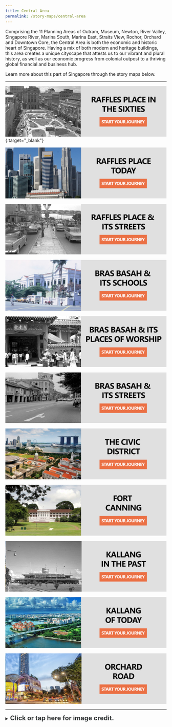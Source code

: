 ```yaml
---
title: Central Area
permalink: /story-maps/central-area
---
```

Comprising the 11 Planning Areas of Outram, Museum, Newton, River Valley, Singapore River, Marina South, Marina East, Straits View,  Rochor, Orchard and Downtown Core, the Central Area is both the economic and historic heart of Singapore. Having a mix of both modern and heritage buildings, this area creates a unique cityscape that attests us to our vibrant and plural history, as well as our economic progress from colonial outpost to a thriving global financial and business hub.

Learn more about this part of Singapore through the story maps below.

__________

[![Raffles Place in the Sixties Story Map](/images/storymap-image-raffles-place-sixties-1.png)](/resource-room/story-maps/raffles-place-in-the-60s){:target="_blank"}

[![Raffles Place Today Story Map](/images/storymap-image-raffles-place-today-1.png)](/resource-room/story-maps/raffles-place-today)

[![Raffles Place Streets Story Map](/images/storymap-image-raffles-place-streets-1.png)](/resource-room/story-maps/streets-raffles-place)

[![Bras Basah Schools Story Map](/images/storymap-image-bras-basah-schools.png)](/resource-room/story-maps/bras-basah-schools)

[![Raffles Place Worship Story Map](/images/storymap-image-bras-basah-worship.png)](/resource-room/story-maps/bras-basah-worship)

[![Bras Basah Streets Story Map](/images/storymap-image-bras-basah-streets.png)](/resource-room/story-maps/bras-basah-streets)

[![Civic District Story Map](/images/storymap-image-civic-district.png)](/resource-room/story-maps/civic-district) 

[![Fort Canning Story Map](/images/storymap-image-fort-canning.png)](/resource-room/story-maps/fort-canning) 

[![Historic Kallang Story Map](/images/storymap-image-kallang-past.png)](/resource-room/story-maps/old-kallang)

[![Kallang Waterbodies Story Map](/images/storymap-image-kallang-today.png)](/resource-room/story-maps/kallang-today)

[![Historic Kallang Story Map](/images/storymap-image-orchard-road.png)](/resource-room/story-maps/orchard-road)

_______

<details>
<summary><span style="font-weight: 700; font-size: 20px; font-style: normal; color:#353839">Click or tap here for image credit.</span></summary>
<br>	
<span style="font-weight: 400; font-size: 20px; font-style: normal; color:#778899">1. Old Raffles Place photo via National Archives of Singapore
<br>2. Present day Raffles Place photo by Jukkabrother [CC BY-SA 4.0]
<br>3. Raffles Place streets photo via PictureSG [CC BY-SA 4.0]
<br>4. Bras Basah schools photo by Chen Siyuan [CC BY-SA 4.0]
<br>5. Bras Basah places of worship photo by Zhenkang [CC BY-SA 4.0]
<br>6. Bras Basah streets photo by Choo Yut Shing via Flickr
<br>7. Civic District photo by William Cho [CC BY-SA 2.0]
<br>8. Fort Canning photo by Matt Kieffer [CC BY-SA 2.0]
<br>9. Old Kallang photo via National Archives of Singapore
<br>10. Present day Kallang photo by William Cho via Flickr
<br>11. Orchard Road photo by chensiyuan [CC BY-SA 4.0]
</span>
	
</details>